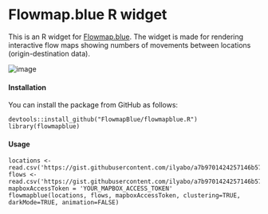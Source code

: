# Flowmap.blue R widget

This is an R widget for [Flowmap.blue](http://flowmap.blue).
The widget is made for rendering interactive flow maps showing numbers of movements between locations (origin-destination data).

![image](https://user-images.githubusercontent.com/351828/86061814-bb993800-ba67-11ea-9e76-90a75f813327.png)

#### Installation

You can install the package from GitHub as follows:

    devtools::install_github("FlowmapBlue/flowmapblue.R")
    library(flowmapblue)
    


#### Usage

    locations <- read.csv('https://gist.githubusercontent.com/ilyabo/a7b9701424257146b571149d92a14926/raw/2e9e1e9bcf64cf0090781b451037229ccb78e1b1/locations.csv')
    flows <- read.csv('https://gist.githubusercontent.com/ilyabo/a7b9701424257146b571149d92a14926/raw/2e9e1e9bcf64cf0090781b451037229ccb78e1b1/flows.csv')
    mapboxAccessToken = 'YOUR_MAPBOX_ACCESS_TOKEN'
    flowmapblue(locations, flows, mapboxAccessToken, clustering=TRUE, darkMode=TRUE, animation=FALSE)

